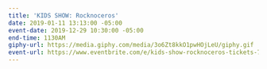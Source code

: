 ```yaml
---
title: 'KIDS SHOW: Rocknoceros'
date: 2019-01-11 13:13:00 -05:00
event-date: 2019-12-29 10:30:00 -05:00
end-time: 1130AM
giphy-url: https://media.giphy.com/media/3o6Zt8kkO1pwHOjLeU/giphy.gif
event-url: https://www.eventbrite.com/e/kids-show-rocknoceros-tickets-71150034669
---
```


